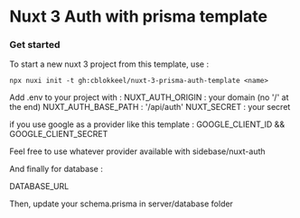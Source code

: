 # Nuxt 3 Auth with prisma template

### Get started

To start a new nuxt 3 project from this template, use : 
```
npx nuxi init -t gh:cblokkeel/nuxt-3-prisma-auth-template <name>
```

Add .env to your project with :
NUXT_AUTH_ORIGIN : your domain (no '/' at the end)
NUXT_AUTH_BASE_PATH : '/api/auth'
NUXT_SECRET : your secret

if you use google as a provider like this template : 
GOOGLE_CLIENT_ID && GOOGLE_CLIENT_SECRET 

Feel free to use whatever provider available with sidebase/nuxt-auth

And finally for database :

DATABASE_URL

Then, update your schema.prisma in server/database folder
